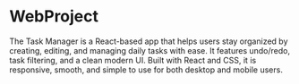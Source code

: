 # WebProject
The Task Manager is a React-based app that helps users stay organized by creating, editing, and managing daily tasks with ease. It features undo/redo, task filtering, and a clean modern UI. Built with React and CSS, it is responsive, smooth, and simple to use for both desktop and mobile users.
